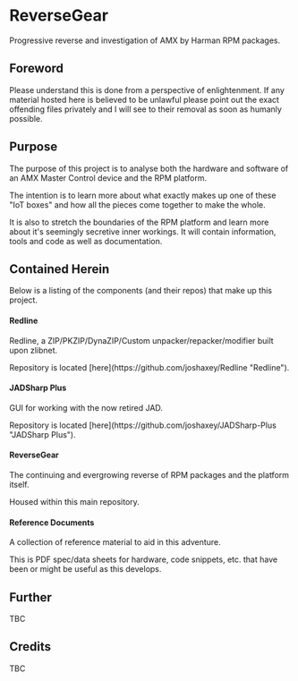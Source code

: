 # ReverseGear
Progressive reverse and investigation of AMX by Harman RPM packages.

## Foreword
Please understand this is done from a perspective of enlightenment. If any material hosted here is believed to be unlawful please point out the exact offending files privately and I will see to their removal as soon as humanly possible.

## Purpose
The purpose of this project is to analyse both the hardware and software of an AMX Master Control device and the RPM platform.
<p>
The intention is to learn more about what exactly makes up one of these "IoT boxes" and how all the pieces come together to make the whole.
<p>
It is also to stretch the boundaries of the RPM platform and learn more about it's seemingly secretive inner workings.
It will contain information, tools and code as well as documentation.

## Contained Herein
Below is a listing of the components (and their repos) that make up this project.

#### Redline
Redline, a ZIP/PKZIP/DynaZIP/Custom unpacker/repacker/modifier built upon zlibnet.
<p>
Repository is located [here](https://github.com/joshaxey/Redline "Redline").

#### JADSharp Plus
GUI for working with the now retired JAD.
<p>
Repository is located [here](https://github.com/joshaxey/JADSharp-Plus "JADSharp Plus").

#### ReverseGear
The continuing and evergrowing reverse of RPM packages and the platform itself.
<p>
Housed within this main repository.

#### Reference Documents
A collection of reference material to aid in this adventure.
<p>
This is PDF spec/data sheets for hardware, code snippets, etc. that have been or might be useful as this develops.


## Further
TBC

## Credits
TBC
